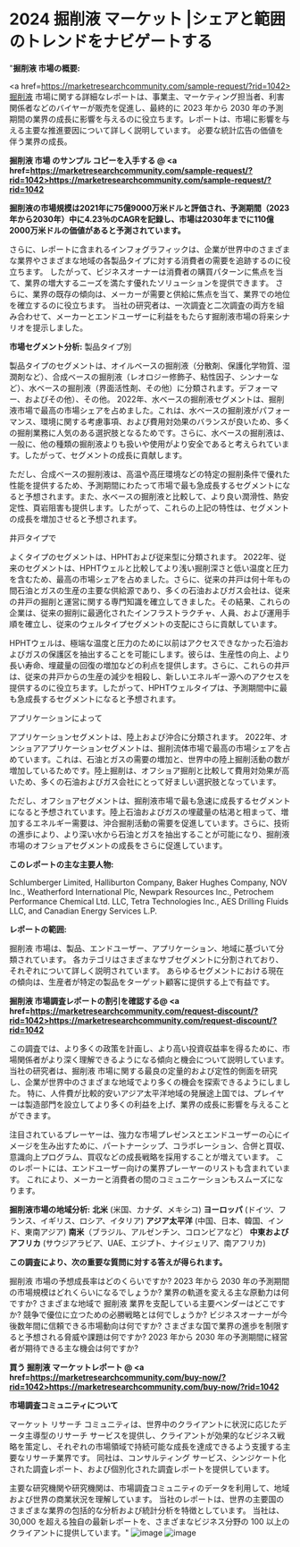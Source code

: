 # 2024 掘削液 マーケット |シェアと範囲のトレンドをナビゲートする
"<strong>掘削液 市場の概要:</strong>

<a href=https://marketresearchcommunity.com/sample-request/?rid=1042>掘削液</a> 市場に関する詳細なレポートは、事業主、マーケティング担当者、利害関係者などのバイヤーが販売を促進し、最終的に 2023 年から 2030 年の予測期間の業界の成長に影響を与えるのに役立ちます。レポートは、市場に影響を与える主要な推進要因について詳しく説明しています。 必要な統計広告の価値を伴う業界の成長。

<strong>掘削液 市場 のサンプル コピーを入手する @ <a href=https://marketresearchcommunity.com/sample-request/?rid=1042>https://marketresearchcommunity.com/sample-request/?rid=1042</a></strong>

<strong>掘削液の市場規模は2021年に75億9000万米ドルと評価され、予測期間（2023年から2030年）中に4.23％のCAGRを記録し、市場は2030年までに110億2000万米ドルの価値があると予測されています。</strong>

さらに、レポートに含まれるインフォグラフィックは、企業が世界中のさまざまな業界やさまざまな地域の各製品タイプに対する消費者の需要を追跡するのに役立ちます。 したがって、ビジネスオーナーは消費者の購買パターンに焦点を当て、業界の増大するニーズを満たす優れたソリューションを提供できます。 さらに、業界の既存の傾向は、メーカーが需要と供給に焦点を当て、業界での地位を確立するのに役立ちます。 当社の研究者は、一次調査と二次調査の両方を組み合わせて、メーカーとエンドユーザーに利益をもたらす掘削液市場の将来シナリオを提示しました。

<strong>市場セグメント分析:</strong>
製品タイプ別

製品タイプのセグメントは、オイルベースの掘削液（分散剤、保護化学物質、湿潤剤など）、合成ベースの掘削液（レオロジー修飾子、粘性因子、シンナーなど）、水ベースの掘削液（界面活性剤、その他）に分類されます。デフォーマー、およびその他）、その他。 2022年、水ベースの掘削液セグメントは、掘削液市場で最高の市場シェアを占めました。これは、水ベースの掘削液がパフォーマンス、環境に関する考慮事項、および費用対効果のバランスが良いため、多くの掘削業務に人気のある選択肢となるためです。さらに、水ベースの掘削液は、一般に、他の種類の掘削液よりも扱いや使用がより安全であると考えられています。したがって、セグメントの成長に貢献します。



ただし、合成ベースの掘削液は、高温や高圧環境などの特定の掘削条件で優れた性能を提供するため、予測期間にわたって市場で最も急成長するセグメントになると予想されます。また、水ベースの掘削液と比較して、より良い潤滑性、熱安定性、頁岩阻害も提供します。したがって、これらの上記の特性は、セグメントの成長を増加させると予想されます。

井戸タイプで

よくタイプのセグメントは、HPHTおよび従来型に分類されます。 2022年、従来のセグメントは、HPHTウェルと比較してより浅い掘削深さと低い温度と圧力を含むため、最高の市場シェアを占めました。さらに、従来の井戸は何十年もの間石油とガスの生産の主要な供給源であり、多くの石油およびガス会社は、従来の井戸の掘削と運営に関する専門知識を確立してきました。その結果、これらの企業は、従来の掘削に最適化されたインフラストラクチャ、人員、および運用手順を確立し、従来のウェルタイプセグメントの支配にさらに貢献しています。



HPHTウェルは、極端な温度と圧力のために以前はアクセスできなかった石油およびガスの保護区を抽出することを可能にします。彼らは、生産性の向上、より長い寿命、埋蔵量の回復の増加などの利点を提供します。さらに、これらの井戸は、従来の井戸からの生産の減少を相殺し、新しいエネルギー源へのアクセスを提供するのに役立ちます。したがって、HPHTウェルタイプは、予測期間中に最も急成長するセグメントになると予想されます。

アプリケーションによって

アプリケーションセグメントは、陸上および沖合に分類されます。 2022年、オンショアアプリケーションセグメントは、掘削流体市場で最高の市場シェアを占めています。これは、石油とガスの需要の増加と、世界中の陸上掘削活動の数が増加しているためです。陸上掘削は、オフショア掘削と比較して費用対効果が高いため、多くの石油およびガス会社にとって好ましい選択肢となっています。



ただし、オフショアセグメントは、掘削液市場で最も急速に成長するセグメントになると予想されています。陸上石油およびガスの埋蔵量の枯渇と相まって、増加するエネルギー需要は、沖合掘削活動の需要を促進しています。さらに、技術の進歩により、より深い水から石油とガスを抽出することが可能になり、掘削液市場のオフショアセグメントの成長をさらに促進しています。

<strong>このレポートの主な主要人物:</strong>

Schlumberger Limited, Halliburton Company, Baker Hughes Company, NOV Inc., Weatherford International Plc, Newpark Resources Inc., Petrochem Performance Chemical Ltd. LLC, Tetra Technologies Inc., AES Drilling Fluids LLC, and Canadian Energy Services L.P.



<strong>レポートの範囲:</strong>

掘削液 市場は、製品、エンドユーザー、アプリケーション、地域に基づいて分類されています。 各カテゴリはさまざまなサブセグメントに分割されており、それぞれについて詳しく説明されています。 あらゆるセグメントにおける現在の傾向は、生産者が特定の製品をターゲット顧客に提供する上で有益です。

<strong>掘削液 市場調査レポートの割引を確認する@ <a href=https://marketresearchcommunity.com/request-discount/?rid=1042>https://marketresearchcommunity.com/request-discount/?rid=1042</a></strong>

この調査では、より多くの政策を計画し、より高い投資収益率を得るために、市場関係者がより深く理解できるようになる傾向と機会について説明しています。 当社の研究者は、掘削液 市場に関する最良の定量的および定性的側面を研究し、企業が世界中のさまざまな地域でより多くの機会を探索できるようにしました。 特に、人件費が比較的安いアジア太平洋地域の発展途上国では、プレイヤーは製造部門を設立してより多くの利益を上げ、業界の成長に影響を与えることができます。

注目されているプレーヤーは、強力な市場プレゼンスとエンドユーザーの心にイメージを生み出すために、パートナーシップ、コラボレーション、合併と買収、意識向上プログラム、買収などの成長戦略を採用することが増えています。 このレポートには、エンドユーザー向けの業界プレーヤーのリストも含まれています。 これにより、メーカーと消費者の間のコミュニケーションもスムーズになります。

<strong>掘削液市場の地域分析:</strong>
<strong>北米</strong> (米国、カナダ、メキシコ)
<strong>ヨーロッパ</strong> (ドイツ、フランス、イギリス、ロシア、イタリア)
<strong>アジア太平洋</strong> (中国、日本、韓国、インド、東南アジア)
<strong>南米</strong>（ブラジル、アルゼンチン、コロンビアなど）
<strong>中東およびアフリカ</strong> (サウジアラビア、UAE、エジプト、ナイジェリア、南アフリカ)

<strong>この調査により、次の重要な質問に対する答えが得られます。</strong>

掘削液 市場の予想成長率はどのくらいですか? 2023 年から 2030 年の予測期間の市場規模はどれくらいになるでしょうか?
業界の軌道を変える主な原動力は何ですか?
さまざまな地域で 掘削液 業界を支配している主要ベンダーはどこですか? 競争で優位に立つための必勝戦略とは何でしょうか?
ビジネスオーナーが今後数年間に信頼できる市場動向は何ですか?
さまざまな国で業界の進歩を制限すると予想される脅威や課題は何ですか?
2023 年から 2030 年の予測期間に経営者が期待できる主な機会は何ですか?

<strong>買う 掘削液 マーケットレポート @ <a href=https://marketresearchcommunity.com/buy-now/?rid=1042>https://marketresearchcommunity.com/buy-now/?rid=1042</a></strong>

<strong>市場調査コミュニティについて</strong>

マーケット リサーチ コミュニティは、世界中のクライアントに状況に応じたデータ主導型のリサーチ サービスを提供し、クライアントが効果的なビジネス戦略を策定し、それぞれの市場領域で持続可能な成長を達成できるよう支援する主要なリサーチ業界です。 同社は、コンサルティング サービス、シンジケート化された調査レポート、および個別化された調査レポートを提供しています。

主要な研究機関や研究機関は、市場調査コミュニティのデータを利用して、地域および世界の商業状況を理解しています。 当社のレポートは、世界の主要国のさまざまな業界の包括的な分析および統計分析を特徴としています。 当社は、30,000 を超える独自の最新レポートを、さまざまなビジネス分野の 100 以上のクライアントに提供しています。"
![image](https://github.com/Gargi1522/MRC/assets/158283091/b3b96c19-4ac8-46b9-b2d8-69df99d2ca89)
![image](https://github.com/Gargi1522/MRC/assets/158283091/d681d492-3628-4e37-82ee-36f8bb94e89c)
